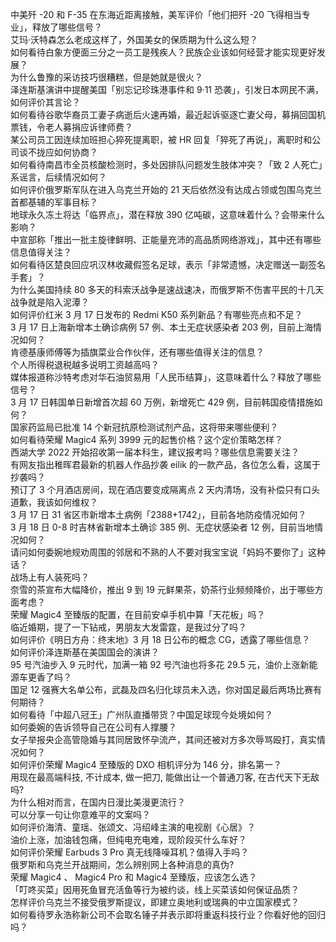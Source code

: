 中美歼 -20 和 F-35 在东海近距离接触，美军评价「他们把歼 -20 飞得相当专业」，释放了哪些信号？  
艾玛·沃特森怎么老成这样了，外国美女的保质期为什么这么短？  
如何看待白象方便面三分之一员工是残疾人？民族企业该如何经营才能实现更好发展？  
为什么鲁豫的采访技巧很糟糕，但是她就是很火？  
泽连斯基演讲中提醒美国「别忘记珍珠港事件和 9·11 恐袭」，引发日本网民不满，如何评价其言论？  
如何看待谷歌华裔员工妻子病逝后火速再婚，最近起诉驱逐亡妻父母，募捐回国机票钱，令老人募捐应诉律师费？  
某公司员工因连续加班担心猝死提离职，被 HR 回复「猝死了再说」，离职时和公司谈不拢应如何协商？  
如何看待南昌市全员核酸检测时，多处因排队问题发生肢体冲突？「致 2 人死亡」系谣言，后续情况如何？  
如何评价俄罗斯军队在进入乌克兰开始的 21 天后依然没有达成占领或包围乌克兰首都基辅的军事目标？  
地球永久冻土将达「临界点」，潜在释放 390 亿吨碳，这意味着什么？会带来什么影响？  
中宣部称「推出一批主旋律鲜明、正能量充沛的高品质网络游戏」，其中还有哪些信息值得关注？  
如何看待区楚良回应巩汉林收藏假签名足球，表示「非常遗憾，决定赠送一副签名手套」？  
为什么美国持续 80 多天的科索沃战争是速战速决，而俄罗斯不伤害平民的十几天战争就是陷入泥潭？  
如何评价红米 3 月 17 日发布的 Redmi K50 系列新品？有哪些亮点和不足？  
3 月 17 日上海新增本土确诊病例 57 例、本土无症状感染者 203 例，目前上海情况如何？  
肯德基康师傅等为插旗菜业合作伙伴，还有哪些值得关注的信息？  
个人所得税退税越多说明工资越高吗？  
媒体报道称沙特考虑对华石油贸易用「人民币结算」，这意味着什么？释放了哪些信号？  
3 月 17 日韩国单日新增首次超 60 万例，新增死亡 429 例，目前韩国疫情措施如何？  
国家药监局已批准 14 个新冠抗原检测试剂产品，这将带来哪些便利？  
如何看待荣耀 Magic4 系列 3999 元的起售价格？这个定价策略怎样？  
西湖大学 2022 开始招收第一届本科生，建议报考吗？哪些信息需要关注？  
有网友指出稚晖君最新的机器人作品抄袭 eilik 的一款产品，各位怎么看，这属于抄袭吗？  
预订了 3 个月酒店房间，现在酒店要变成隔离点 2 天内清场，没有补偿只有口头道歉，我该如何维权？  
3 月 17 日 31 省区市新增本土病例「2388+1742」，目前各地防疫情况如何？  
3 月 18 日 0-8 时吉林省新增本土确诊 385 例、无症状感染者 12 例，目前当地情况如何？  
请问如何委婉地规劝周围的邻居和不熟的人不要对我宝宝说「妈妈不要你了」这种话？  
战场上有人装死吗？  
奈雪的茶宣布大幅降价，推出 9 到 19 元鲜果茶，奶茶行业频频降价，出于哪些方面考虑？  
荣耀 Magic4 至臻版的配置，在目前安卓手机中算「天花板」吗？  
临近婚期，提了一下钻戒，男朋友大发雷霆，是我过分了吗？  
如何评价《明日方舟：终末地》3 月 18 日公布的概念 CG，透露了哪些信息？  
如何评价泽连斯基在美国国会的演讲？  
95 号汽油步入 9 元时代，加满一箱 92 号汽油也将多花 29.5 元，油价上涨新能源车更香了吗？  
国足 12 强赛大名单公布，武磊及四名归化球员未入选，你对国足最后两场比赛有何期待？  
如何看待「中超八冠王」广州队直播带货？中国足球现今处境如何？  
如何委婉的告诉领导自己在公司有人撑腰？  
女子举报央企高管隐婚与其同居致怀孕流产，其间还被对方多次辱骂殴打，真实情况如何？  
如何评价荣耀 Magic4 至臻版的 DXO 相机评分为 146 分，排名第一？  
用现在最高端科技, 不计成本, 做一把刀, 能做出让一个普通刀客, 在古代天下无敌吗?  
为什么相对而言，在国内日漫比美漫更流行？  
可以分享一句让你意难平的文案吗？  
如何评价海清、童瑶、张颂文、冯绍峰主演的电视剧《心居》？  
油价上涨，加油钱包痛，但纯电充电难，现阶段买什么车好？  
如何评价荣耀 Earbuds 3 Pro 真无线降噪耳机？值得入手吗？  
俄罗斯和乌克兰开战期间，怎么辨别网上各种消息的真伪?  
荣耀 Magic4 、 Magic4 Pro 和 Magic4 至臻版，应该怎么选？  
「叮咚买菜」因用死鱼冒充活鱼等行为被约谈，线上买菜该如何保证品质？  
怎样评价乌克兰不接受俄罗斯提议，即建立奥地利或瑞典的中立国家模式？  
如何看待罗永浩称新公司不会取名锤子并表示即将重返科技行业？你看好他的回归吗？  
